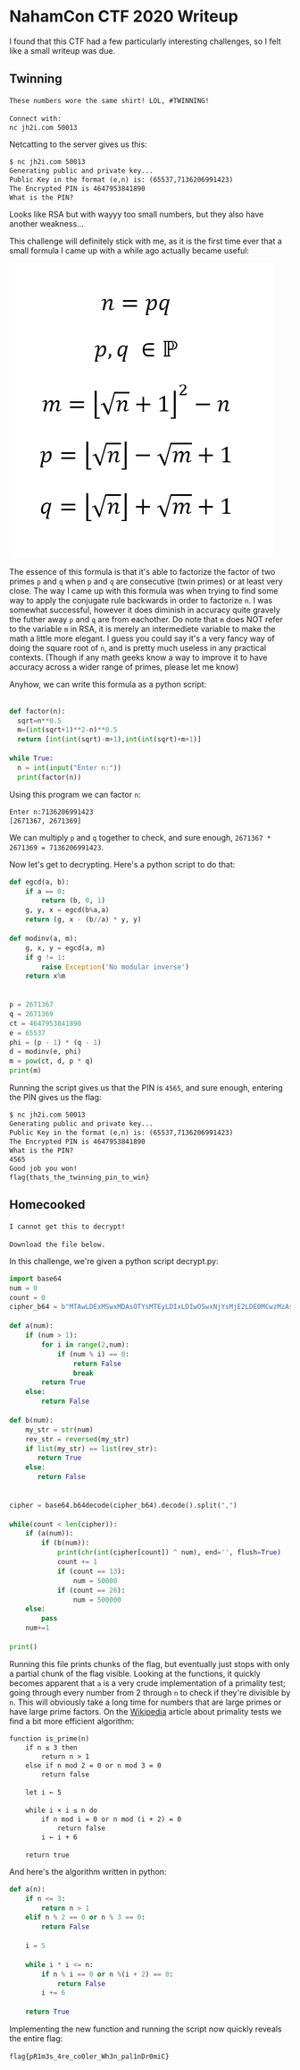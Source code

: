 # NahamCon CTF 2020 Writeup

I found that this CTF had a few particularly interesting challenges, so I felt like a small writeup was due.

## Twinning

```
These numbers wore the same shirt! LOL, #TWINNING!

Connect with:
nc jh2i.com 50013
```

Netcatting to the server gives us this:

```
$ nc jh2i.com 50013
Generating public and private key...
Public Key in the format (e,n) is: (65537,7136206991423)
The Encrypted PIN is 4647953841890
What is the PIN?
```
Looks like RSA but with wayyy too small numbers, but they also have another weakness...

This challenge will definitely stick with me, as it is the first time ever that a small formula I came up with a while ago actually became useful:

![alt text](twinning/formula.png "Reverse Conjugate")

The essence of this formula is that it's able to factorize the factor of two primes `p` and `q` when `p` and `q` are consecutive (twin primes) or at least very close. The way I came up with this formula was when trying to find some way to apply the conjugate rule backwards in order to factorize `n`. I was somewhat successful, however it does diminish in accuracy quite gravely the futher away `p` and `q` are from eachother. Do note that `m` does NOT refer to the variable `m` in RSA, it is merely an intermediete variable to make the math a little more elegant. I guess you could say it's a very fancy way of doing the square root of `n`, and is pretty much useless in any practical contexts. (Though if any math geeks know a way to improve it to have accuracy across a wider range of primes, please let me know)

Anyhow, we can write this formula as a python script:

```python

def factor(n):
  sqrt=n**0.5
  m=(int(sqrt+1)**2-n)**0.5
  return [int(int(sqrt)-m+1),int(int(sqrt)+m+1)]

while True:
  n = int(input("Enter n:"))
  print(factor(n))

```

Using this program we can factor `n`:

```
Enter n:7136206991423
[2671367, 2671369]
```

We can multiply `p` and `q` together to check, and sure enough, `2671367 * 2671369 = 7136206991423`.

Now let's get to decrypting. Here's a python script to do that:

```python
def egcd(a, b):
    if a == 0:
        return (b, 0, 1)
    g, y, x = egcd(b%a,a)
    return (g, x - (b//a) * y, y)

def modinv(a, m):
    g, x, y = egcd(a, m)
    if g != 1:
        raise Exception('No modular inverse')
    return x%m


p = 2671367
q = 2671369
ct = 4647953841890
e = 65537
phi = (p - 1) * (q - 1)
d = modinv(e, phi)
m = pow(ct, d, p * q)
print(m)
```
Running the script gives us that the PIN is `4565`, and sure enough, entering the PIN gives us the flag:

```
$ nc jh2i.com 50013
Generating public and private key...
Public Key in the format (e,n) is: (65537,7136206991423)
The Encrypted PIN is 4647953841890
What is the PIN?
4565
Good job you won!
flag{thats_the_twinning_pin_to_win}
```

## Homecooked

```
I cannot get this to decrypt!

Download the file below.
```

In this challenge, we're given a python script decrypt.py:

```python
import base64
num = 0
count = 0
cipher_b64 = b"MTAwLDExMSwxMDAsOTYsMTEyLDIxLDIwOSwxNjYsMjE2LDE0MCwzMzAsMzE4LDMyMSw3MDIyMSw3MDQxNCw3MDU0NCw3MTQxNCw3MTgxMCw3MjIxMSw3MjgyNyw3MzAwMCw3MzMxOSw3MzcyMiw3NDA4OCw3NDY0Myw3NTU0MiwxMDAyOTAzLDEwMDgwOTQsMTAyMjA4OSwxMDI4MTA0LDEwMzUzMzcsMTA0MzQ0OCwxMDU1NTg3LDEwNjI1NDEsMTA2NTcxNSwxMDc0NzQ5LDEwODI4NDQsMTA4NTY5NiwxMDkyOTY2LDEwOTQwMDA="

def a(num):
    if (num > 1):
        for i in range(2,num):
            if (num % i) == 0:
                return False
                break
        return True
    else:
        return False
       
def b(num):
    my_str = str(num)
    rev_str = reversed(my_str)
    if list(my_str) == list(rev_str):
       return True
    else:
       return False


cipher = base64.b64decode(cipher_b64).decode().split(",")

while(count < len(cipher)):
    if (a(num)):
        if (b(num)):
            print(chr(int(cipher[count]) ^ num), end='', flush=True)
            count += 1
            if (count == 13):
                num = 50000
            if (count == 26):
                num = 500000
    else:
        pass
    num+=1

print()
```

Running this file prints chunks of the flag, but eventually just stops with only a partial chunk of the flag visible. Looking at the functions, it quickly becomes apparent that `a` is a very crude implementation of a primality test; going through every number from 2 through `n` to check if they're divisible by `n`. This will obviously take a long time for numbers that are large primes or have large prime factors. On the [Wikipedia](https://en.wikipedia.org/wiki/Primality_test#Pseudocode) article about primality tests we find a bit more efficient algorithm:

```
function is_prime(n)
    if n ≤ 3 then
        return n > 1
    else if n mod 2 = 0 or n mod 3 = 0
        return false

    let i ← 5

    while i × i ≤ n do
        if n mod i = 0 or n mod (i + 2) = 0
            return false
        i ← i + 6

    return true
```
And here's the algorithm written in python:

```python
def a(n):
    if n <= 3:
        return n > 1
    elif n % 2 == 0 or n % 3 == 0:
        return False

    i = 5

    while i * i <= n:
        if n % i == 0 or n %(i + 2) == 0:
            return False
        i += 6

    return True
```

Implementing the new function and running the script now quickly reveals the entire flag:

`flag{pR1m3s_4re_co0ler_Wh3n_pal1nDr0miC}`